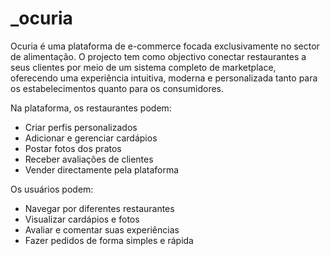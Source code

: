 # _ocuria
Ocuria é uma plataforma de e-commerce focada exclusivamente no sector de alimentação. O projecto tem como objectivo conectar restaurantes a seus clientes por meio de um sistema completo de marketplace, oferecendo uma experiência intuitiva, moderna e personalizada tanto para os estabelecimentos quanto para os consumidores.

Na plataforma, os restaurantes podem:

- Criar perfis personalizados
- Adicionar e gerenciar cardápios
- Postar fotos dos pratos
- Receber avaliações de clientes
- Vender directamente pela plataforma

Os usuários podem:

- Navegar por diferentes restaurantes
- Visualizar cardápios e fotos
- Avaliar e comentar suas experiências
- Fazer pedidos de forma simples e rápida
